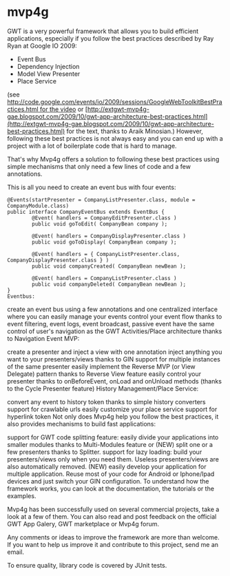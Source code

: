 # mvp4g
GWT is a very powerful framework that allows you to build efficient applications, especially if you follow the best practices described by Ray Ryan at Google IO 2009:

- Event Bus
- Dependency Injection
- Model View Presenter
- Place Service

(see [http://code.google.com/events/io/2009/sessions/GoogleWebToolkitBestPractices.html for the video](http://code.google.com/events/io/2009/sessions/GoogleWebToolkitBestPractices.htmlhttp://code.google.com/events/io/2009/sessions/GoogleWebToolkitBestPractices.html) or [http://extgwt-mvp4g-gae.blogspot.com/2009/10/gwt-app-architecture-best-practices.html](http://extgwt-mvp4g-gae.blogspot.com/2009/10/gwt-app-architecture-best-practices.html) for the text, thanks to Araik Minosian.)
However, following these best practices is not always easy and you can end up with a project with a lot of boilerplate code that is hard to manage.

That's why Mvp4g offers a solution to following these best practices using simple mechanisms that only need a few lines of code and a few annotations.

This is all you need to create an event bus with four events:
```
@Events(startPresenter = CompanyListPresenter.class, module = CompanyModule.class) 
public interface CompanyEventBus extends EventBus {          
        @Event( handlers = CompanyEditPresenter.class )        
        public void goToEdit( CompanyBean company );          
        
        @Event( handlers = CompanyDisplayPresenter.class )         
        public void goToDisplay( CompanyBean company );          
        
        @Event( handlers = { CompanyListPresenter.class, CompanyDisplayPresenter.class } )         
        public void companyCreated( CompanyBean newBean );          
        
        @Event( handlers = CompanyListPresenter.class )         
        public void companyDeleted( CompanyBean newBean ); 
}
Eventbus:
```
create an event bus using a few annotations and one centralized interface where you can easily manage your events
control your event flow thanks to event filtering, event logs, event broadcast, passive event
have the same control of user's navigation as the GWT Activities/Place architecture thanks to Navigation Event
MVP:

create a presenter and inject a view with one annotation
inject anything you want to your presenters/views thanks to GIN
support for multiple instances of the same presenter
easily implement the Reverse MVP (or View Delegate) pattern thanks to Reverse View feature
easily control your presenter thanks to onBeforeEvent, onLoad and onUnload methods (thanks to the Cycle Presenter feature)
History Management/Place Service:

convert any event to history token thanks to simple history converters
support for crawlable urls
easily customize your place service
support for hyperlink token
Not only does Mvp4g help you follow the best practices, it also provides mechanisms to build fast applications:

support for GWT code splitting feature: easily divide your applications into smaller modules thanks to Multi-Modules feature or (NEW) split one or a few presenters thanks to Splitter.
support for lazy loading: build your presenters/views only when you need them. Useless presenters/views are also automatically removed.
(NEW) easily develop your application for multiple application. Reuse most of your code for Android or Iphone/Ipad devices and just switch your GIN configuration.
To understand how the framework works, you can look at the documentation, the tutorials or the examples.

Mvp4g has been successfully used on several commercial projects, take a look at a few of them. You can also read and post feedback on the official GWT App Galery, GWT marketplace or Mvp4g forum.

Any comments or ideas to improve the framework are more than welcome. If you want to help us improve it and contribute to this project, send me an email.

To ensure quality, library code is covered by JUnit tests.
